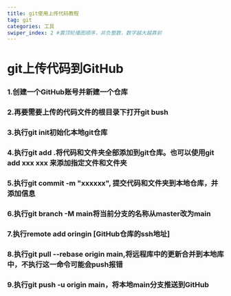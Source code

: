 ```yaml
---
title: git使用上传代码教程
tag: git
categories: 工具
swiper_index: 2 #置顶轮播图顺序，非负整数，数字越大越靠前
---
```

# git上传代码到GitHub

### 1.创建一个GitHub账号并新建一个仓库

### 2.再要需要上传的代码文件的根目录下打开git bush

### 3.执行git init初始化本地git仓库

### 4.执行git add .将代码和文件夹全部添加到git仓库。也可以使用git add xxx xxx 来添加指定文件和文件夹

### 5.执行git commit -m "xxxxxx", 提交代码和文件夹到本地仓库，并添加信息

### 6.执行git branch -M main将当前分支的名称从master改为main

### 7.执行remote add oringin [GitHub仓库的ssh地址]

### 8.执行git pull --rebase origin main,将远程库中的更新合并到本地库中，不执行这一命令可能会push报错

### 9.执行git push -u origin main，将本地main分支推送到GitHub

